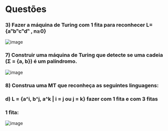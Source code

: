 # Questões
### 3) Fazer a máquina de Turing com 1 fita para reconhecer L={aⁿbⁿcⁿdⁿ , n≥0}
![image](https://github.com/user-attachments/assets/f30d6288-64ec-4f94-a254-37536ab69e49)

### 7) Construir uma máquina de Turing que detecte se uma cadeia (Σ = {a, b}) é um palíndromo.
![image](https://github.com/user-attachments/assets/ba60be9b-4739-4044-9c28-8d43931aeb62)

### 8) Construa uma MT que reconheça as seguintes linguagens:
### d) L = {a^i, b^j, a^k |  i = j ou j = k} fazer com 1 fita e com 3 fitas
### 1 fita:
![image](https://github.com/user-attachments/assets/2a5d021e-3a2a-4155-ae6b-4818af5a4255)
